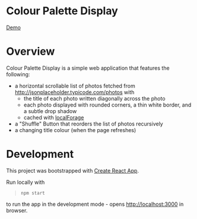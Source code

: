 # Colour Palette Display

[Demo](https://ckittyyan.github.io/colourPaletteDisplayer/)

# Overview

Colour Palette Display is a simple web application that features the following:
- a horizontal scrollable list of photos fetched from http://jsonplaceholder.typicode.com/photos with
    - the title of each photo written diagonally across the photo
    - each photo displayed with rounded corners, a thin white border, and a subtle drop shadow
    - cached with [localForage](https://localforage.github.io/localForage/)
- a "Shuffle" Button that reorders the list of photos recursively
- a changing title colour (when the page refreshes)

# Development

This project was bootstrapped with [Create React App](https://github.com/facebook/create-react-app).

Run locally with
> `npm start`

to run the app in the development mode - opens [http://localhost:3000](http://localhost:3000) in browser.

